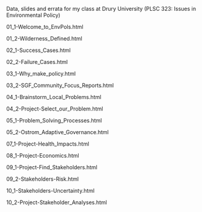 Data, slides and errata for my class at Drury University (PLSC 323: Issues in Environmental Policy)

01_1-Welcome_to_EnvPols.html

01_2-Wilderness_Defined.html

02_1-Success_Cases.html

02_2-Failure_Cases.html

03_1-Why_make_policy.html

03_2-SGF_Community_Focus_Reports.html

04_1-Brainstorm_Local_Problems.html

04_2-Project-Select_our_Problem.html

05_1-Problem_Solving_Processes.html

05_2-Ostrom_Adaptive_Governance.html

07_1-Project-Health_Impacts.html

08_1-Project-Economics.html

09_1-Project-Find_Stakeholders.html

09_2-Stakeholders-Risk.html

10_1-Stakeholders-Uncertainty.html

10_2-Project-Stakeholder_Analyses.html